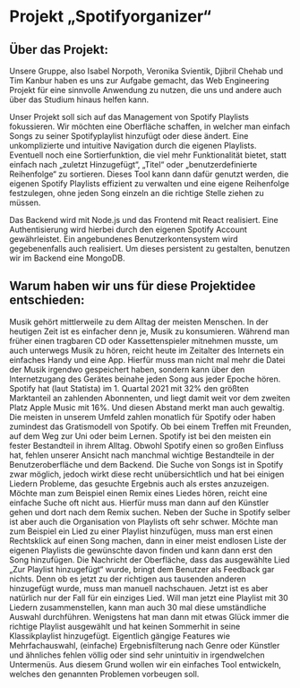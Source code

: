 # Projekt „Spotifyorganizer“

## Über das Projekt:
Unsere Gruppe, also Isabel Norpoth, Veronika Svientik, Djibril Chehab und Tim Kanbur haben es uns zur Aufgabe gemacht, das Web Engineering Projekt für eine sinnvolle Anwendung zu nutzen, die uns und andere auch über das Studium hinaus helfen kann.

Unser Projekt soll sich auf das Management von Spotify Playlists fokussieren. Wir möchten eine Oberfläche schaffen, in welcher man einfach Songs zu seiner Spotifyplaylist hinzufügt oder diese ändert. Eine unkomplizierte und intuitive Navigation durch die eigenen Playlists. Eventuell noch eine Sortierfunktion, die viel mehr Funktionalität bietet, statt einfach nach „zuletzt Hinzugefügt“, „Titel“ oder „benutzerdefinierte Reihenfolge“ zu sortieren. Dieses Tool kann dann dafür genutzt werden, die eigenen Spotify Playlists effizient zu verwalten und eine eigene Reihenfolge festzulegen, ohne jeden Song einzeln an die richtige Stelle ziehen zu müssen.

Das Backend wird mit Node.js und das Frontend mit React realisiert. Eine Authentisierung wird hierbei durch den eigenen Spotify Account gewährleistet. Ein angebundenes Benutzerkontensystem wird gegebenenfalls auch realisiert. Um dieses persistent zu gestalten, benutzen wir im Backend eine MongoDB. 

## Warum haben wir uns für diese Projektidee entschieden:
Musik gehört mittlerweile zu dem Alltag der meisten Menschen. In der heutigen Zeit ist es einfacher denn je, Musik zu konsumieren. Während man früher einen tragbaren CD oder Kassettenspieler mitnehmen musste, um auch unterwegs Musik zu hören, reicht heute im Zeitalter des Internets ein einfaches Handy und eine App. Hierfür muss man nicht mal mehr die Datei der Musik irgendwo gespeichert haben, sondern kann über den Internetzugang des Gerätes beinahe jeden Song aus jeder Epoche hören. 
Spotify hat (laut Statista) im 1. Quartal 2021 mit 32% den größten Marktanteil an zahlenden Abonnenten, und liegt damit weit vor dem zweiten Platz Apple Music mit 16%. Und diesen Abstand merkt man auch gewaltig. Die meisten in unserem Umfeld zahlen monatlich für Spotify oder haben zumindest das Gratismodell von Spotify. Ob bei einem Treffen mit Freunden, auf dem Weg zur Uni oder beim Lernen. Spotify ist bei den meisten ein fester Bestandteil in ihrem Alltag. Obwohl Spotify einen so großen Einfluss hat, fehlen unserer Ansicht nach manchmal wichtige Bestandteile in der Benutzeroberfläche und dem Backend. Die Suche von Songs ist in Spotify zwar möglich, jedoch wirkt diese recht unübersichtlich und hat bei einigen Liedern Probleme, das gesuchte Ergebnis auch als erstes anzuzeigen. Möchte man zum Beispiel einen Remix eines Liedes hören, reicht eine einfache Suche oft nicht aus. Hierfür muss man dann auf den Künstler gehen und dort nach dem Remix suchen. Neben der Suche in Spotify selber ist aber auch die Organisation von Playlists oft sehr schwer. Möchte man zum Beispiel ein Lied zu einer Playlist hinzufügen, muss man erst einen Rechtsklick auf einen Song machen, dann in einer meist endlosen Liste der eigenen Playlists die gewünschte davon finden und kann dann erst den Song hinzufügen. Die Nachricht der Oberfläche, dass das ausgewählte Lied „Zur Playlist hinzugefügt“ wurde, bringt dem Benutzer als Feedback gar nichts. Denn ob es jetzt zu der richtigen aus tausenden anderen hinzugefügt wurde, muss man manuell nachschauen. Jetzt ist es aber natürlich nur der Fall für ein einziges Lied. Will man jetzt eine Playlist mit 30 Liedern zusammenstellen, kann man auch 30 mal diese umständliche Auswahl durchführen. Wenigstens hat man dann mit etwas Glück immer die richtige Playlist ausgewählt und hat keinen Sommerhit in seine Klassikplaylist hinzugefügt. Eigentlich gängige Features wie Mehrfachauswahl, (einfache) Ergebnisfilterung nach Genre oder Künstler und ähnliches fehlen völlig oder sind sehr unintuitiv in irgendwelchen Untermenüs. Aus diesem Grund wollen wir ein einfaches Tool entwickeln, welches den genannten Problemen vorbeugen soll.
